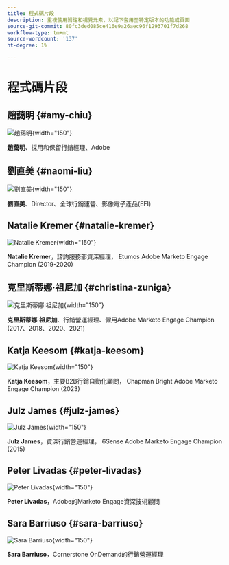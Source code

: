 ```yaml
---
title: 程式碼片段
description: 重複使用附註和視覺元素，以記下套用至特定版本的功能或頁面
source-git-commit: 80fc3ded085ce416e9a26aec96f1293701f7d268
workflow-type: tm+mt
source-wordcount: '137'
ht-degree: 1%

---
```


# 程式碼片段

## 趙藹明 {#amy-chiu}

![趙藹明](/help/marketo-tutorial-implementing-new-instance/assets/amy-chiu.png){width="150"}

**趙藹明**、採用和保留行銷經理、Adobe

## 劉直美 {#naomi-liu}

![劉直美](/help/marketo-tutorial-implementing-new-instance/assets/naomi-liu.png){width="150"}

**劉直美**、Director、全球行銷運營、影像電子產品(EFI)

## Natalie Kremer {#natalie-kremer}

![Natalie Kremer](/help/marketo-tutorial-implementing-new-instance/assets/natalie-kremer.png){width="150"}

**Natalie Kremer**，諮詢服務部資深經理， Etumos Adobe Marketo Engage Champion (2019-2020)

## 克里斯蒂娜·祖尼加 {#christina-zuniga}

![克里斯蒂娜·祖尼加](/help/marketo-tutorial-implementing-new-instance/assets/christina-zuniga.png){width="150"}

**克里斯蒂娜·祖尼加**、行銷營運經理、僱用Adobe Marketo Engage Champion (2017、2018、2020、2021)

## Katja Keesom {#katja-keesom}

![Katja Keesom](/help/marketo-tutorial-implementing-new-instance/assets/katja-keesom.png){width="150"}

**Katja Keesom**，主要B2B行銷自動化顧問， Chapman Bright Adobe Marketo Engage Champion (2023)

## Julz James {#julz-james}

![Julz James](/help/marketo-tutorial-implementing-new-instance/assets/julz-james.png){width="150"}

**Julz James**，資深行銷營運經理， 6Sense Adobe Marketo Engage Champion (2015)

## Peter Livadas {#peter-livadas}

![Peter Livadas](/help/marketo-tutorial-implementing-new-instance/assets/peter_livadas.png){width="150"}

**Peter Livadas**，Adobe的Marketo Engage資深技術顧問

## Sara Barriuso {#sara-barriuso}

![Sara Barriuso](/help/marketo-tutorial-implementing-new-instance/assets/sara_barriuso.png){width="150"}

**Sara Barriuso**，Cornerstone OnDemand的行銷營運經理
